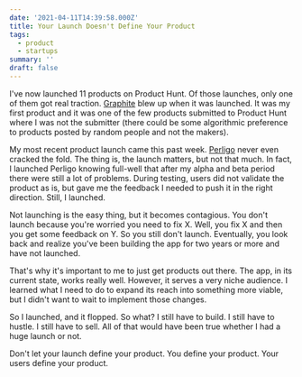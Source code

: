 ```yaml
---
date: '2021-04-11T14:39:58.000Z'
title: Your Launch Doesn't Define Your Product
tags:
  - product
  - startups
summary: ''
draft: false
---
```

I've now launched 11 products on Product Hunt. Of those launches, only one of them got real traction. [Graphite](<https://graphitedocs.com/>) blew up when it was launched. It was my first product and it was one of the few products submitted to Product Hunt where I was not the submitter (there could be some algorithmic preference to products posted by random people and not the makers).

My most recent product launch came this past week. [Perligo](<https://perligo.io/>) never even cracked the fold. The thing is, the launch matters, but not that much. In fact, I launched Perligo knowing full-well that after my alpha and beta period there were still a lot of problems. During testing, users did not validate the product as is, but gave me the feedback I needed to push it in the right direction. Still, I launched.

Not launching is the easy thing, but it becomes contagious. You don't launch because you're worried you need to fix X. Well, you fix X and then you get some feedback on Y. So you still don't launch. Eventually, you look back and realize you've been building the app for two years or more and have not launched.

That's why it's important to me to just get products out there. The app, in its current state, works really well. However, it serves a very niche audience. I learned what I need to do to expand its reach into something more viable, but I didn't want to wait to implement those changes.

So I launched, and it flopped. So what? I still have to build. I still have to hustle. I still have to sell. All of that would have been true whether I had a huge launch or not.

Don't let your launch define your product. You define your product. Your users define your product.


  
